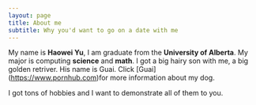 ```yaml
---
layout: page
title: About me
subtitle: Why you'd want to go on a date with me
---
```


My name is __Haowei Yu__, I am graduate from the __University of Alberta__. My major is computing __science__ and __math__. I got a big hairy son with me, a big golden retriver. His name is Guai. 
Click [Guai] (https://www.pornhub.com)for more information about my dog.

I got tons of hobbies and I want to demonstrate all of them to you.

